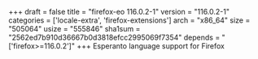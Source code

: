 +++
draft = false
title = "firefox-eo 116.0.2-1"
version = "116.0.2-1"
categories = ['locale-extra', 'firefox-extensions']
arch = "x86_64"
size = "505064"
usize = "555846"
sha1sum = "2562ed7b910d36667b0d3818efcc2995069f7354"
depends = "['firefox>=116.0.2']"
+++
Esperanto language support for Firefox